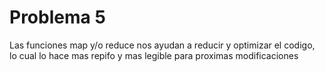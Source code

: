 # Problema 5
Las funciones map y/o reduce nos ayudan a reducir y optimizar el codigo, lo cual lo hace mas repifo y mas legible para proximas modificaciones 